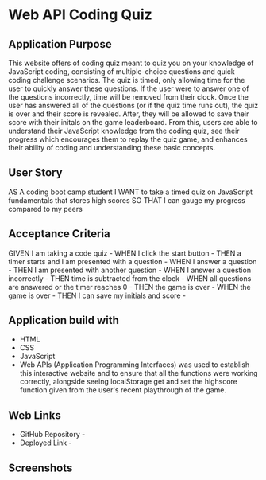 # Web API Coding Quiz 

## Application Purpose 
This website offers of coding quiz meant to quiz you on your knowledge of JavaScript coding, consisting of multiple-choice questions and quick coding challenge scenarios. The quiz is timed, only allowing time for the user to quickly answer these questions. If the user were to answer one of the questions incorrectly, time will be removed from their clock. Once the user has answered all of the questions (or if the quiz time runs out), the quiz is over and their score is revealed. After, they will be allowed to save their score with their initals on the game leaderboard. From this, users are able to understand their JavaScript knowledge from the coding quiz, see their progress which encourages them to replay the quiz game, and enhances their ability of coding and understanding these basic concepts.

## User Story
AS A coding boot camp student
I WANT to take a timed quiz on JavaScript fundamentals that stores high scores
SO THAT I can gauge my progress compared to my peers

## Acceptance Criteria 
GIVEN I am taking a code quiz -
WHEN I click the start button -
THEN a timer starts and I am presented with a question -
WHEN I answer a question -
THEN I am presented with another question -
WHEN I answer a question incorrectly -
THEN time is subtracted from the clock -
WHEN all questions are answered or the timer reaches 0 -
THEN the game is over -
WHEN the game is over -
THEN I can save my initials and score -

## Application build with 
* HTML
* CSS
* JavaScript
* Web APIs (Application Programming Interfaces) was used to establish this interactive website and to ensure that all the functions were working correctly, alongside seeing localStorage get and set the highscore function given from the user's recent playthrough of the game.

## Web Links
* GitHub Repository - 
* Deployed Link - 

## Screenshots